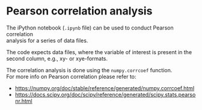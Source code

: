 # Pearson correlation analysis
The iPython notebook (`.ipynb` file) can be used to conduct Pearson correlation  
analysis for a series of data files.

The code expects data files, where the variable of interest is present in the  
second column, e.g., xy- or xye-formats.

The correlation analysis is done using the `numpy.corrcoef` function.  
For more info on Pearson correlation please refer to:
- https://numpy.org/doc/stable/reference/generated/numpy.corrcoef.html
- https://docs.scipy.org/doc/scipy/reference/generated/scipy.stats.pearsonr.html
